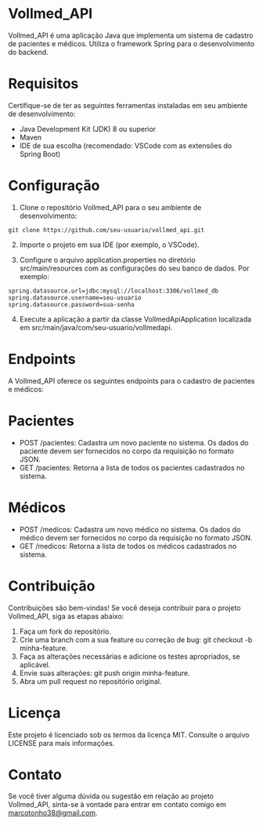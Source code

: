 # Vollmed_API
Vollmed_API é uma aplicação Java que implementa um sistema de cadastro de pacientes e médicos. Utiliza o framework Spring para o desenvolvimento do backend.

# Requisitos
Certifique-se de ter as seguintes ferramentas instaladas em seu ambiente de desenvolvimento:

- Java Development Kit (JDK) 8 ou superior
- Maven
- IDE de sua escolha (recomendado: VSCode com as extensões do Spring Boot)
 
# Configuração

1. Clone o repositório Vollmed_API para o seu ambiente de desenvolvimento:
```
git clone https://github.com/seu-usuario/vollmed_api.git
```
2. Importe o projeto em sua IDE (por exemplo, o VSCode).

3. Configure o arquivo application.properties no diretório src/main/resources com as configurações do seu banco de dados. Por exemplo:
```
spring.datasource.url=jdbc:mysql://localhost:3306/vollmed_db
spring.datasource.username=seu-usuario
spring.datasource.password=sua-senha
```
4. Execute a aplicação a partir da classe VollmedApiApplication localizada em src/main/java/com/seu-usuario/vollmedapi.

# Endpoints
A Vollmed_API oferece os seguintes endpoints para o cadastro de pacientes e médicos:

# Pacientes
- POST /pacientes: Cadastra um novo paciente no sistema. Os dados do paciente devem ser fornecidos no corpo da requisição no formato JSON.
- GET /pacientes: Retorna a lista de todos os pacientes cadastrados no sistema.

# Médicos
- POST /medicos: Cadastra um novo médico no sistema. Os dados do médico devem ser fornecidos no corpo da requisição no formato JSON.
- GET /medicos: Retorna a lista de todos os médicos cadastrados no sistema.
# Contribuição
Contribuições são bem-vindas! Se você deseja contribuir para o projeto Vollmed_API, siga as etapas abaixo:

1. Faça um fork do repositório.
2. Crie uma branch com a sua feature ou correção de bug: git checkout -b minha-feature.
3. Faça as alterações necessárias e adicione os testes apropriados, se aplicável.
4. Envie suas alterações: git push origin minha-feature.
5. Abra um pull request no repositório original.

# Licença
Este projeto é licenciado sob os termos da licença MIT. Consulte o arquivo LICENSE para mais informações.

# Contato
Se você tiver alguma dúvida ou sugestão em relação ao projeto Vollmed_API, sinta-se à vontade para entrar em contato comigo em marcotonho38@gmail.com.
